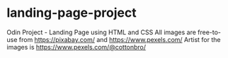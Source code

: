 # landing-page-project
Odin Project - Landing Page using HTML and CSS
All images are free-to-use from https://pixabay.com/ and https://www.pexels.com/ 
Artist for the images is https://www.pexels.com/@cottonbro/

